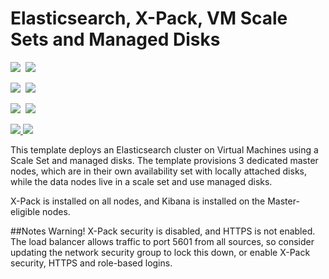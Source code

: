 # Elasticsearch, X-Pack, VM Scale Sets and Managed Disks

<IMG SRC="https://azbotstorage.blob.core.windows.net/badges/elasticsearch-vmss/PublicLastTestDate.svg" />&nbsp;
<IMG SRC="https://azbotstorage.blob.core.windows.net/badges/elasticsearch-vmss/PublicDeployment.svg" />&nbsp;

<IMG SRC="https://azbotstorage.blob.core.windows.net/badges/elasticsearch-vmss/FairfaxLastTestDate.svg" />&nbsp;
<IMG SRC="https://azbotstorage.blob.core.windows.net/badges/elasticsearch-vmss/FairfaxDeployment.svg" />&nbsp;

<IMG SRC="https://azbotstorage.blob.core.windows.net/badges/elasticsearch-vmss/BestPracticeResult.svg" />&nbsp;
<IMG SRC="https://azbotstorage.blob.core.windows.net/badges/elasticsearch-vmss/CredScanResult.svg" />&nbsp;

<a href="https://portal.azure.com/#create/Microsoft.Template/uri/https%3A%2F%2Fraw.githubusercontent.com%2FAzure%2Fazure-quickstart-templates%2Fmaster%2Felasticsearch-vmss%2Fazuredeploy.json" target="_blank">
    <img src="http://azuredeploy.net/deploybutton.png"/>
</a>
<a href="http://armviz.io/#/?load=https%3A%2F%2Fraw.githubusercontent.com%2FAzure%2Fazure-quickstart-templates%2Fmaster%2Felasticsearch-vmss%2Fazuredeploy.json" target="_blank">
    <img src="http://armviz.io/visualizebutton.png"/>
</a>

This template deploys an Elasticsearch cluster on Virtual Machines using a Scale Set and managed disks. The template provisions 3 dedicated master nodes, which are in their own availability set with locally attached disks, while the data nodes live in a scale set and use managed disks.

X-Pack is installed on all nodes, and Kibana is installed on the Master-eligible nodes. 

##Notes
Warning! X-Pack security is disabled, and HTTPS is not enabled. The load balancer allows traffic to port 5601 from all sources, so consider updating the network security group to lock this down, or enable X-Pack security, HTTPS and role-based logins. 
